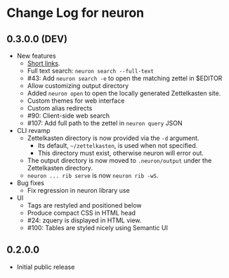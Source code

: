 # Change Log for neuron

## 0.3.0.0 (DEV)

- New features
  - [Short links](https://neuron.zettel.page/2014501.html).
  - Full text search: `neuron search --full-text`
  - #43: Add `neuron search -e` to open the matching zettel in $EDITOR
  - Allow customizing output directory
  - Added `neuron open` to open the locally generated Zettelkasten site.
  - Custom themes for web interface
  - Custom alias redirects
  - #90: Client-side web search
  - #107: Add full path to the zettel in `neuron query` JSON
- CLI revamp
  - Zettelkasten directory is now provided via the `-d` argument.
    - Its default, `~/zettelkasten`, is used when not specified.
    - This directory must exist, otherwise neuron will error out.
  - The output directory is now moved to `.neuron/output` under the Zettelkasten directory.
  - `neuron ... rib serve` is now `neuron rib -wS`.
- Bug fixes
  - Fix regression in neuron library use
- UI
  - Tags are restyled and positioned below
  - Produce compact CSS in HTML head
  - #24: zquery is displayed in HTML view.
  - #100: Tables are styled nicely using Semantic UI

## 0.2.0.0

- Initial public release
